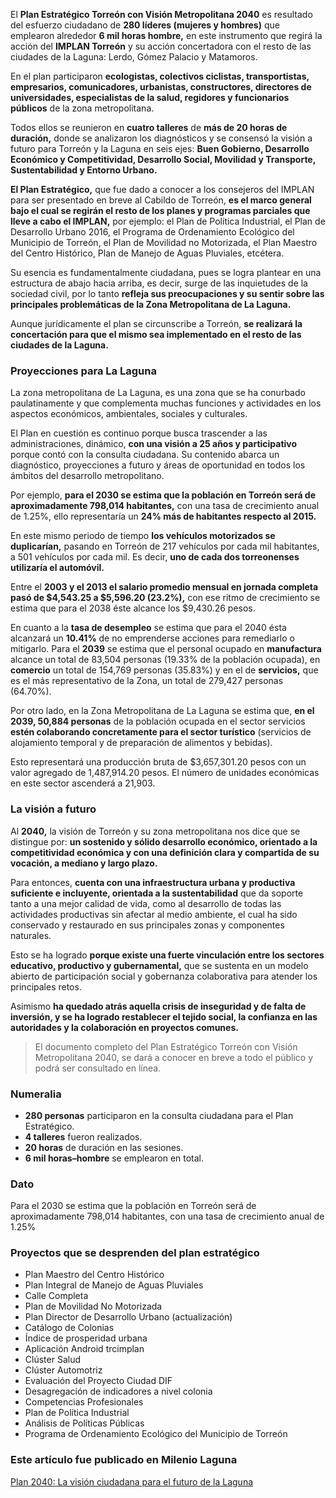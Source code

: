 
El **Plan Estratégico Torreón con Visión Metropolitana 2040** es resultado del esfuerzo ciudadano de **280 líderes (mujeres y hombres)** que emplearon alrededor **6 mil horas hombre,** en este instrumento que regirá la acción del **IMPLAN Torreón** y su acción concertadora con el resto de las ciudades de la Laguna: Lerdo, Gómez Palacio y Matamoros.

En el plan participaron **ecologistas, colectivos ciclistas, transportistas, empresarios, comunicadores, urbanistas, constructores, directores de universidades, especialistas de la salud, regidores y funcionarios públicos** de la zona metropolitana.

Todos ellos se reunieron en **cuatro talleres** de **más de 20 horas de duración,** donde se analizaron los diagnósticos y se consensó la visión a futuro para Torreón y la Laguna en seis ejes: **Buen Gobierno, Desarrollo Económico y Competitividad, Desarrollo Social, Movilidad y Transporte, Sustentabilidad y Entorno Urbano.**

**El Plan Estratégico,** que fue dado a conocer a los consejeros del IMPLAN para ser presentado en breve al Cabildo de Torreón, **es el marco general bajo el cual se regirán el resto de los planes y programas parciales que lleve a cabo el IMPLAN,** por ejemplo: el Plan de Política Industrial, el Plan de Desarrollo Urbano 2016, el Programa de Ordenamiento Ecológico del Municipio de Torreón, el Plan de Movilidad no Motorizada, el Plan Maestro del Centro Histórico, Plan de Manejo de Aguas Pluviales, etcétera.

Su esencia es fundamentalmente ciudadana, pues se logra plantear en una estructura de abajo hacia arriba, es decir, surge de las inquietudes de la sociedad civil, por lo tanto **refleja sus preocupaciones y su sentir sobre las principales problemáticas de la Zona Metropolitana de La Laguna.**

Aunque jurídicamente el plan se circunscribe a Torreón, **se realizará la concertación para que el mismo sea implementado en el resto de las ciudades de la Laguna.**

### Proyecciones para La Laguna

La zona metropolitana de La Laguna, es una zona que se ha conurbado paulatinamente y que complementa muchas funciones y actividades en los aspectos económicos, ambientales, sociales y culturales.

El Plan en cuestión es continuo porque busca trascender a las administraciones, dinámico, **con una visión a 25 años y participativo** porque contó con la consulta ciudadana. Su contenido abarca un diagnóstico, proyecciones a futuro y áreas de oportunidad en todos los ámbitos del desarrollo metropolitano.

Por ejemplo, **para el 2030 se estima que la población en Torreón será de aproximadamente 798,014 habitantes,** con una tasa de crecimiento anual de 1.25%, ello representaría un **24% más de habitantes respecto al 2015.**

En este mismo periodo de tiempo **los vehículos motorizados se duplicarían,** pasando en Torreón de 217 vehículos por cada mil habitantes, a 501 vehículos por cada mil. Es decir, **uno de cada dos torreonenses utilizaría el automóvil.**

Entre el **2003 y el 2013 el salario promedio mensual en jornada completa pasó de $4,543.25 a $5,596.20 (23.2%),** con ese ritmo de crecimiento se estima que para el 2038 éste alcance los $9,430.26 pesos.

En cuanto a la **tasa de desempleo** se estima que para el 2040 ésta alcanzará un **10.41%** de no emprenderse acciones para remediarlo o mitigarlo. Para el **2039** se estima que el personal ocupado en **manufactura** alcance un total de 83,504 personas (19.33% de la población ocupada), en **comercio** un total de 154,769 personas (35.83%) y en el de **servicios,** que es el más representativo de la Zona, un total de 279,427 personas (64.70%).

Por otro lado, en la Zona Metropolitana de La Laguna se estima que, **en el 2039, 50,884 personas** de la población ocupada en el sector servicios **estén colaborando concretamente para el sector turístico** (servicios de alojamiento temporal y de preparación de alimentos y bebidas).

Esto representará una producción bruta de $3,657,301.20 pesos con un valor agregado de 1,487,914.20 pesos. El número de unidades económicas en este sector ascenderá a 21,903.

### La visión a futuro

Al **2040,** la visión de Torreón y su zona metropolitana nos dice que se distingue por: **un sostenido y sólido desarrollo económico, orientado a la competitividad económica y con una definición clara y compartida de su vocación, a mediano y largo plazo.**

Para entonces, **cuenta con una infraestructura urbana y productiva suficiente e incluyente, orientada a la sustentabilidad** que da soporte tanto a una mejor calidad de vida, como al desarrollo de todas las actividades productivas sin afectar al medio ambiente, el cual ha sido conservado y restaurado en sus principales zonas y componentes naturales.

Esto se ha logrado **porque existe una fuerte vinculación entre los sectores educativo, productivo y gubernamental,** que se sustenta en un modelo abierto de participación social y gobernanza colaborativa para atender los principales retos.

Asimismo **ha quedado atrás aquella crisis de inseguridad y de falta de inversión, y se ha logrado restablecer el tejido social, la confianza en las autoridades y la colaboración en proyectos comunes.**

> El documento completo del Plan Estratégico Torreón con Visión Metropolitana 2040, se dará a conocer en breve a todo el público y podrá ser consultado en línea.

### Numeralia

* **280 personas** participaron en la consulta ciudadana para el Plan Estratégico.
* **4 talleres** fueron realizados.
* **20 horas** de duración en las sesiones.
* **6 mil horas–hombre** se emplearon en total.

### Dato

Para el 2030 se estima que la población en Torreón será de aproximadamente 798,014 habitantes, con una tasa de crecimiento anual de 1.25%

### Proyectos que se desprenden del plan estratégico

* Plan Maestro del Centro Histórico
* Plan Integral de Manejo de Aguas Pluviales
* Calle Completa
* Plan de Movilidad No Motorizada
* Plan Director de Desarrollo Urbano (actualización)
* Catálogo de Colonias
* Índice de prosperidad urbana
* Aplicación Android trcimplan
* Clúster Salud
* Clúster Automotriz
* Evaluación del Proyecto Ciudad DIF
* Desagregación de indicadores a nivel colonia
* Competencias Profesionales
* Plan de Política Industrial
* Análisis de Políticas Públicas
* Programa de Ordenamiento Ecológico del Municipio de Torreón

### Este artículo fue publicado en Milenio Laguna

[Plan 2040: La visión ciudadana para el futuro de la Laguna](http://www.milenio.com/region/IMPLAN_Torreon-Nuestra_metropoli_desde_el_IMPLAN-La_Laguna_en_el_Futuro_0_752324824.html)

